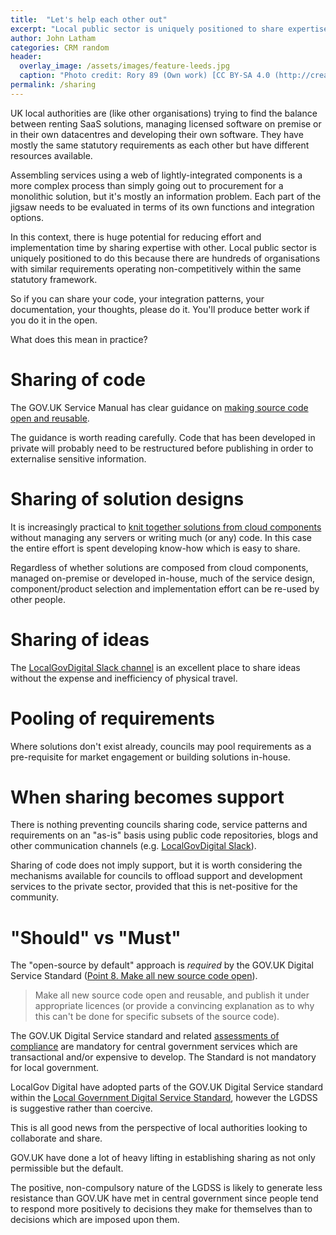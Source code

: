 ```yaml
---
title:  "Let's help each other out"
excerpt: "Local public sector is uniquely positioned to share expertise, solution designs and code because there are hundreds of organisations with similar requirements operating non-competitively within the same statutory framework."
author: John Latham
categories: CRM random
header:
  overlay_image: /assets/images/feature-leeds.jpg
  caption: "Photo credit: Rory 89 (Own work) [CC BY-SA 4.0 (http://creativecommons.org/licenses/by-sa/4.0)], via Wikimedia Commons"
permalink: /sharing
---
```

UK local authorities are (like other organisations) trying to find the balance between renting SaaS solutions, managing licensed software on premise or in their own datacentres and developing their own software. They have mostly the same statutory requirements as each other but have different resources available.

Assembling services using a web of lightly-integrated components is a more complex process than simply going out to procurement for a monolithic solution, but it's mostly an information problem. Each part of the jigsaw needs to be evaluated in terms of its own functions and integration options.

In this context, there is huge potential for reducing effort and implementation time by sharing expertise with other. Local public sector is uniquely positioned to do this because there are hundreds of organisations with similar requirements operating non-competitively within the same statutory framework.

So if you can share your code, your integration patterns, your documentation, your thoughts, please do it. You'll produce better work if you do it in the open.

What does this mean in practice?

# Sharing of code

The GOV.UK Service Manual has clear guidance on [making source code open and reusable](https://www.gov.uk/service-manual/technology/making-source-code-open-and-reusable).

The guidance is worth reading carefully. Code that has been developed in private will probably need to be restructured before publishing in order to externalise sensitive information.

# Sharing of solution designs

It is increasingly practical to [knit together solutions from cloud components](./cloud-components) without managing any servers or writing much (or any) code. In this case the entire effort is spent developing know-how which is easy to share.

Regardless of whether solutions are composed from cloud components, managed on-premise or developed in-house, much of the service design, component/product selection and implementation effort can be re-used by other people.

# Sharing of ideas

The [LocalGovDigital Slack channel](https://localgovdigital.slack.com) is an excellent place to share ideas without the expense and inefficiency of physical travel.

# Pooling of requirements

Where solutions don't exist already, councils may pool requirements as a pre-requisite for market engagement or building solutions in-house.

# When sharing becomes support

There is nothing preventing councils sharing code, service patterns and requirements on an "as-is" basis using public code repositories, blogs and other communication channels (e.g.  [LocalGovDigital Slack](https://localgovdigital.slack.com)).

Sharing of code does not imply support, but it is worth considering the mechanisms available for councils to offload 
support and development services to the private sector, provided that this is net-positive for the community.

# "Should" vs "Must"

The "open-source by default" approach is *required* by the GOV.UK Digital Service Standard ([Point 8. Make all new source code open](https://www.gov.uk/service-manual/service-standard/make-all-new-source-code-open)).

> Make all new source code open and reusable, and publish it under appropriate licences (or provide a convincing explanation as to why this can't be done for specific subsets of the source code).

The GOV.UK Digital Service standard and related [assessments of compliance](https://www.gov.uk/service-manual/service-assessments) are mandatory for central government services which are transactional and/or expensive to develop. The Standard is not mandatory for local government.

LocalGov Digital have adopted parts of the GOV.UK Digital Service standard within the [Local Government Digital Service Standard](http://localgovdigital.info/localgov-digital-makers/outputs/local-government-digital-service-standard/), however the LGDSS is suggestive rather than coercive.

This is all good news from the perspective of local authorities looking to collaborate and share.

GOV.UK have done a lot of heavy lifting in establishing sharing as not only permissible but the default.

The positive, non-compulsory nature of the LGDSS is likely to generate less resistance than GOV.UK have met in central 
government since people tend to respond more positively to decisions they make for themselves than to decisions which 
are imposed upon them.